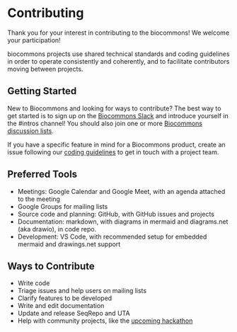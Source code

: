 # Contributing

Thank you for your interest in contributing to the biocommons! We welcome your participation!

biocommons projects use shared technical standards and coding guidelines in order to operate
consistently and coherently, and to facilitate contributors moving between projects.

## Getting Started

New to Biocommons and looking for ways to contribute? The best way to get started is to sign up on
the [Biocommons Slack](community#slack) and introduce yourself in the #intros channel! You should
also join one or more [Biocommons discussion lists](community#discussion-lists).

If you have a specific feature in mind for a Biocommons product, create an issue following our
[coding guidelines](coding-guidelines.md#issues) to get in touch with a project team.

## Preferred Tools

- Meetings: Google Calendar and Google Meet, with an agenda attached to the meeting
- Google Groups for mailing lists
- Source code and planning: GitHub, with GitHub issues and projects
- Documentation: markdown, with diagrams in mermaid and diagrams.net (aka drawio), in code repo.
- Development: VS Code, with recommended setup for embedded mermaid and drawings.net support

## Ways to Contribute

- Write code
- Triage issues and help users on mailing lists
- Clarify features to be developed
- Write and edit documentation
- Update and release SeqRepo and UTA
- Help with community projects, like the [upcoming hackathon](hackathon-2023.md)
